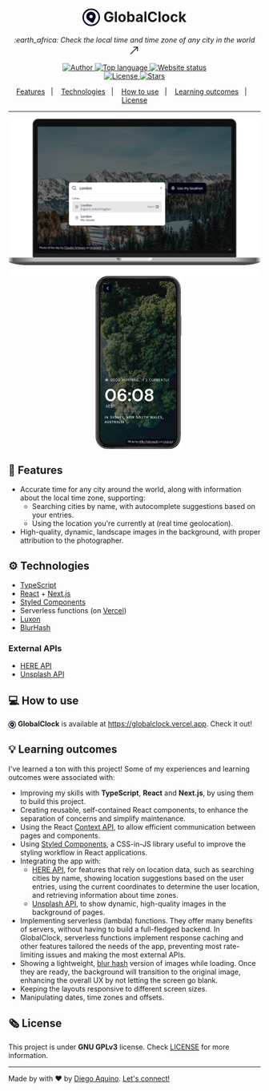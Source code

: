 <h1 align="center">
  <img align="top" src="public/logo.svg" alt="GlobalClock" width="35px"> GlobalClock
</h1>

<p align="center">
  <i>
    :earth_africa: Check the local time and time zone of any city in the world
    <a href="https://globalclock.vercel.app">
      <img alt="Go to website" src="./.github/diagonal-arrow.svg" align="center">
    </a>
  </i>
</p>

<p align="center">
  <a href="https://github.com/diego-aquino">
    <img alt="Author" src="https://img.shields.io/badge/author-Diego%20Aquino-EDEFFC?labelColor=060A26">
  </a>
  <a href="https://github.com/diego-aquino/globalclock">
    <img alt="Top language" src="https://img.shields.io/github/languages/top/diego-aquino/globalclock.svg?color=EDEFFC&labelColor=060A26">
  </a>
  <a href="https://globalclock.vercel.app">
    <img alt="Website status" src="https://img.shields.io/website?down_color=yellow&down_message=offline&up_message=online&up_color=EDEFFC&url=https%3A%2F%2Fglobalclock.vercel.app&labelColor=060A26">
  </a>
  <br>
  <a href="./LICENSE">
    <img alt="License" src="https://img.shields.io/github/license/diego-aquino/globalclock.svg?color=EDEFFC&labelColor=060A26">
  </a>
  <a href="https://github.com/diego-aquino/globalclock">
    <img alt="Stars" src="https://img.shields.io/github/stars/diego-aquino/globalclock.svg?style=social">
  </a>
</p>

<p align="center">
  <a href="#rocket-features">Features</a>&nbsp;&nbsp;&nbsp;|&nbsp;&nbsp;&nbsp;
  <a href="#gear-technologies">Technologies</a>&nbsp;&nbsp;&nbsp;|&nbsp;&nbsp;&nbsp;
  <a href="#computer-how-to-use">How to use</a>&nbsp;&nbsp;&nbsp;|&nbsp;&nbsp;&nbsp;
  <a href="#bulb-learning-outcomes">Learning outcomes</a>&nbsp;&nbsp;&nbsp;|&nbsp;&nbsp;&nbsp;
  <a href="#newspaper_roll-license">License</a>
</p>

---

<p align="center">
<img alt="GlobalClock on Desktop" src="./.github/desktop.png" width="600" align="top">
&nbsp;&nbsp;&nbsp;
<img alt="GlobalClock on Mobile" src="./.github/mobile.png" width="172" align="center">
</p>

## :rocket: Features

- Accurate time for any city around the world, along with information about the local time zone, supporting:
  - Searching cities by name, with autocomplete suggestions based on your entries.
  - Using the location you're currently at (real time geolocation).
- High-quality, dynamic, landscape images in the background, with proper attribution to the photographer.

## :gear: Technologies

- [TypeScript](https://www.typescriptlang.org)
- [React](https://reactjs.org/) + [Next.js](https://nextjs.org/)
- [Styled Components](https://styled-components.com/)
- Serverless functions (on [Vercel](https://vercel.com/home))
- [Luxon](https://moment.github.io/luxon/)
- [BlurHash](https://blurha.sh/)

### External APIs
- [HERE API](https://developer.here.com)
- [Unsplash API](https://unsplash.com/developers)

## :computer: How to use

<img align="center" src="public/logo.svg" alt="GlobalClock" width="15px"> <b>GlobalClock</b> is available at <a href="https://globalclock.vercel.app">https://globalclock.vercel.app</a>. Check it out!

## :bulb: Learning outcomes

I've learned a ton with this project! Some of my experiences and learning outcomes were associated with:

- Improving my skills with **TypeScript**, **React** and **Next.js**, by using them to build this project.
- Creating reusable, self-contained React components, to enhance the separation of concerns and simplify maintenance.
- Using the React [Context API](https://reactjs.org/docs/context.html), to allow efficient communication between pages and components.
- Using [Styled Components](https://styled-components.com/), a CSS-in-JS library useful to improve the styling workflow in React applications.
- Integrating the app with:
  - [HERE API](https://developer.here.com), for features that rely on location data, such as searching cities by name, showing location suggestions based on the user entries, using the current coordinates to determine the user location, and retrieving information about time zones.
  - [Unsplash API](https://unsplash.com/developers), to show dynamic, high-quality images in the background of pages.
- Implementing serverless (lambda) functions. They offer many benefits of servers, without having to build a full-fledged backend. In GlobalClock, serverless functions implement response caching and other features tailored the needs of the app, preventing most rate-limiting issues and making the most external APIs.
- Showing a lightweight, [blur hash](https://blurha.sh/) version of images while loading. Once they are ready, the background will transition to the original image, enhancing the overall UX by not letting the screen go blank.
- Keeping the layouts responsive to different screen sizes.
- Manipulating dates, time zones and offsets.

## :newspaper_roll: License

This project is under **GNU GPLv3** license. Check [LICENSE](./LICENSE) for more information.

---

Made by with :heart: by [Diego Aquino](https://github.com/diego-aquino). [Let's connect!](https://www.linkedin.com/in/diego-aquino)
